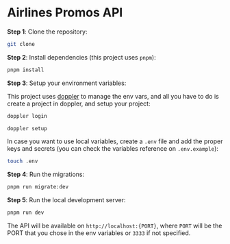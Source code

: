 # Airlines Promos API

**Step 1**: Clone the repository:

```sh
git clone
```

**Step 2**: Install dependencies (this project uses `pnpm`):

```sh
pnpm install
```

**Step 3**: Setup your environment variables:

This project uses [doppler](https://www.doppler.com/) to manage the env vars, and all you have to do is create a project in doppler, and setup your project:

```sh
doppler login
```

```sh
doppler setup
```

In case you want to use local variables, create a `.env` file and add the proper keys and secrets (you can check the variables reference on `.env.example`):

```sh
touch .env
```

**Step 4**: Run the migrations:

```sh
pnpm run migrate:dev
```

**Step 5**: Run the local development server:

```sh
pnpm run dev
```

The API will be available on `http://localhost:{PORT}`, where `PORT` will be the PORT that you chose in the env variables or `3333` if not specified.
